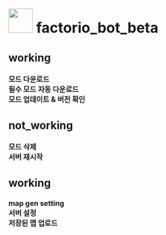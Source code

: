 <h1> <img src="https://github.com/PARKasd/factorio_bot-working/blob/main/src/qOiiCE6c.png" width="48" height="48" style=border-top:12px;/> factorio_bot_beta</br>


<h2>working </br>
<h4>모드 다운로드 </br>필수 모드 자동 다운로드 </br>모드 업데이트 & 버전 확인 

<h2> not_working </br>
<h4> 모드 삭제 </br>서버 재시작 </br>

<h2> working </br>
<h4> map gen setting </br> 서버 설정 </br> 저장된 맵 업로드

